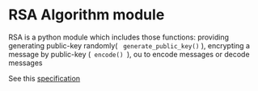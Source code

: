 RSA Algorithm module
==============
RSA is a python module which includes those functions:
providing generating public-key randomly( <code> generate_public_key()</code> ),
encrypting a message by public-key (<code> encode() </code>),
ou to encode messages or
decode messages

See this [specification]()
